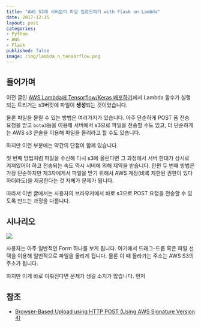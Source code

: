 ```yaml
---
title: "AWS S3에 서버없이 파일 업로드하기 with Flask on Lambda"
date: 2017-12-15
layout: post
categories:
- Python
- AWS
- Flask
published: false
image: /img/lambda_n_tensorflow.png
---
```


## 들어가며

이전 글인 [AWS Lambda에 Tensorflow/Keras 배포하기](/2017/12/07/Deploy-Tensorflow-Keras-on-AWS-Lambda/)에서 Lambda 함수가 실행되는 트리거는 s3버킷에 파일이 **생성**되는 것이었습니다.

물론 파일을 올릴 수 있는 방법은 여러가지가 있습니다. 아주 단순하게 POST 폼 전송 요청을 받고 `boto3`등을 이용해 서버에서 s3으로 파일을 전송할 수도 있고, 더 단순하게는 AWS s3 콘솔을 이용해 파일을 올리라고 할 수도 있습니다.

하지만 이런 부분에는 약간의 단점이 함께 있습니다.

첫 번째 방법처럼 파일을 수신해 다시 s3에 올린다면 그 과정에서 서버 한대가 상시로 켜져있어야 하고 전송되는 속도 역시 서버에 의해 제약을 받습니다. 한편 두 번째 방법은 가장 단순하지만 제3자에게서 파일을 받기 위해서 AWS 계정(비록 제한된 권한이 있다 하더라도)을 제공한다는 것 자체가 문제가 됩니다.

따라서 이번 글에서는 사용자의 브라우저에서 바로 s3으로 POST 요청을 전송할 수 있도록 만드는 과정을 다룹니다.

## 시나리오

![](https://www.dropbox.com/s/rh6bo6b7slztfae/Screenshot%202017-12-15%2018.15.38.png?dl=1)

사용자는 아주 일반적인 Form 하나를 보게 됩니다. 여기에서 드래그-드롭 혹은 파일 선택을 이용해 일반적으로 파일을 올리게 됩니다. 물론 이 때 올라가는 주소는 AWS S3의 주소가 됩니다.

하지만 이게 바로 이뤄진다면 문제가 생길 소지가 많습니다. 먼저 




## 참조

- [Browser-Based Upload using HTTP POST (Using AWS Signature Version 4)](http://docs.aws.amazon.com/ko_kr/AmazonS3/latest/API/sigv4-post-example.html)





